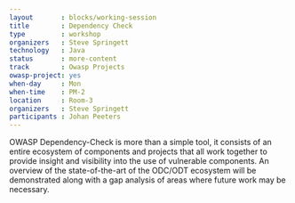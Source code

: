 ```yaml
---
layout       : blocks/working-session
title        : Dependency Check
type         : workshop
organizers   : Steve Springett
technology   : Java
status       : more-content
track        : Owasp Projects
owasp-project: yes
when-day     : Mon
when-time    : PM-2
location     : Room-3
organizers   : Steve Springett
participants : Johan Peeters
---
```


OWASP Dependency-Check is more than a simple tool, it consists of an entire ecosystem of components and projects that all work together to provide insight and visibility into the use of vulnerable components. An overview of the state-of-the-art of the ODC/ODT ecosystem will be demonstrated along with a gap analysis of areas where future work may be necessary.
